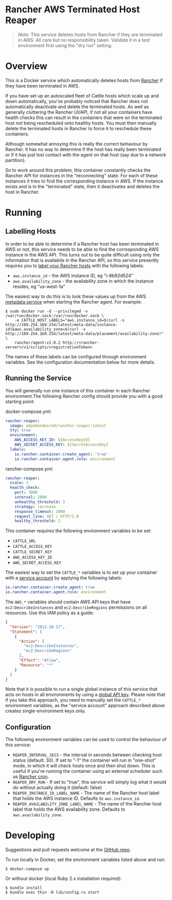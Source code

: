 Rancher AWS Terminated Host Reaper
==================================

> *Note*: This service deletes hosts from Rancher if they are terminated in AWS.
> All care but no responsibility taken.
> Validate it in a test environment first using the "dry run" setting.

# Overview
This is a Docker service which automatically deletes hosts from [Rancher](http://rancher.com/) if they have been terminated in AWS.

If you have set up an autoscaled fleet of Cattle hosts which scale up and down automatically,
you've probably noticed that Rancher does not automatically deactivate and delete the terminated hosts.
As well as generally cluttering the Rancher UI/API,
if not all your containers have health checks this can result in the containers that were on the terminated host *not* being rescheduled onto healthy hosts.
You must then manually delete the terminated hosts in Rancher to force it to reschedule these containers.

Although somewhat annoying this is really the correct behaviour by Rancher.
It has no way to determine if the host has really been terminated or if it has just lost contact with the agent on that host
(say due to a network partition).

So to work around this problem,
this container constantly checks the Rancher API for instances in the "reconnecting" state.
For each of these instances it tries to find the corresponding instance in AWS.
If the instance exists and is in the "terminated" state,
then it deactivates and deletes the host in Rancher.


# Running

## Labelling Hosts
In order to be able to determine if a Rancher host has been terminated in AWS or not,
this service needs to be able to find the corresponding AWS instance in the AWS API.
This turns out to be quite difficult using only the information that is availabile in the Rancher API,
so this service presently requires you to [label your Rancher hosts](http://rancher.com/docs/rancher/v1.6/en/hosts/#host-labels) with the following labels:

* `aws.instance_id` - the AWS instance ID, eg "i-8b92d524"
* `aws.availability_zone` - the availability zone in which the instance resides, eg "us-west-1a"

The easiest way to do this is to look these values up from the AWS [metadata service](https://docs.aws.amazon.com/AWSEC2/latest/UserGuide/ec2-instance-metadata.html) when starting the Rancher agent.
For example:

```shell
$ sudo docker run -d --privileged -v /var/run/docker.sock:/var/run/docker.sock \
    -e CATTLE_HOST_LABELS="aws.instance_id=$(curl -s http://169.254.169.254/latest/meta-data/instance-id)&aws.availability_zone=$(curl -s http://169.254.169.254/latest/meta-data/placement/availability-zone)" \
    rancher/agent:v1.0.2 http://<rancher-server>/v1/scripts/<registrationToken>
```

The names of these labels can be configured through environment variables.
See the configuration documentation below for more details.


## Running the Service
You will generally run one instance of this container in each Rancher environment.The following Rancher config should provide you with a good starting point:

docker-compose.yml:
```yaml
rancher-reaper:
  image: ampedandwired/rancher-reaper:latest
  tty: true
  environment:
    AWS_ACCESS_KEY_ID: ${AccessKeyId}
    AWS_SECRET_ACCESS_KEY: ${SecretAccessKey}
  labels:
    io.rancher.container.create_agent: 'true'
    io.rancher.container.agent.role: environment
```

rancher-compose.yml:
```yaml
rancher-reaper:
  scale: 1
  health_check:
    port: 3000
    interval: 2000
    unhealthy_threshold: 3
    strategy: recreate
    response_timeout: 2000
    request_line: GET / HTTP/1.0
    healthy_threshold: 2
```

This container requires the following environment variables to be set:

* `CATTLE_URL`
* `CATTLE_ACCESS_KEY`
* `CATTLE_SECRET_KEY`
* `AWS_ACCESS_KEY_ID`
* `AWS_SECRET_ACCESS_KEY`

The easiest way to set the `CATTLE_*` variables is to set up your container with a [service account](http://docs.rancher.com/rancher/v1.2/en/rancher-services/service-accounts/) by applying the following labels:
```yaml
io.rancher.container.create_agent: true
io.rancher.container.agent.role: environment
```

The `AWS_*` variables should contain AWS API keys that have `ec2:DescribeInstances` and `ec2:DescribeRegions` permissions on all resources.
Use this IAM policy as a guide:
```json
{
  "Version": "2012-10-17",
  "Statement": [
    {
      "Action": [
        "ec2:DescribeInstances",
        "ec2:DescribeRegions"
      ],
      "Effect": "Allow",
      "Resource": "*"
    }
  ]
}
```

Note that it *is* possible to run a single global instance of this service that acts on hosts in all environments by using a [global API key](https://forums.rancher.com/t/api-key-for-all-environments/279).
Please note that if you take this approach, you need to manually set the `CATTLE_*` environment variables,
as the "service account" approach described above creates single-environment keys only.

## Configuration
The following environment variables can be used to control the behaviour of this service:

* `REAPER_INTERVAL_SECS` - the interval in seconds between checking host status (default: 30).
  If set to "-1" the container will run in "one-shot" mode,
  in which it will check hosts once and then shut down.
  This is useful if you're running the container using an external scheduler such as [Rancher cron](https://github.com/SocialEngine/rancher-cron).
* `REAPER_DRY_RUN` - If set to "true", this service will simply log what it would do without actually doing it (default: false)
* `REAPER_INSTANCE_ID_LABEL_NAME` - The name of the Rancher host label that holds the AWS instance ID. Defaults to `aws.instance_id`.
* `REAPER_AVAILABILITY_ZONE_LABEL_NAME` - The name of the Rancher host label that holds the AWS availability zone. Defaults to `aws.availability_zone`.


# Developing
Suggestions and pull requests welcome at the [GitHub repo](https://github.com/ampedandwired/rancher-reaper).

To run locally in Docker, set the environment variables listed above and run:
```shell
$ docker-compose up
```

Or without docker (local Ruby 2.x installation required):
```shell
$ bundle install
$ bundle exec thin -R lib/config.ru start
```
